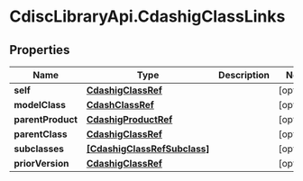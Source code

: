 # CdiscLibraryApi.CdashigClassLinks

## Properties

Name | Type | Description | Notes
------------ | ------------- | ------------- | -------------
**self** | [**CdashigClassRef**](CdashigClassRef.md) |  | [optional] 
**modelClass** | [**CdashClassRef**](CdashClassRef.md) |  | [optional] 
**parentProduct** | [**CdashigProductRef**](CdashigProductRef.md) |  | [optional] 
**parentClass** | [**CdashigClassRef**](CdashigClassRef.md) |  | [optional] 
**subclasses** | [**[CdashigClassRefSubclass]**](CdashigClassRefSubclass.md) |  | [optional] 
**priorVersion** | [**CdashigClassRef**](CdashigClassRef.md) |  | [optional] 


